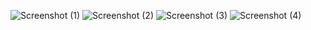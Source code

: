 ![Screenshot (1)](https://user-images.githubusercontent.com/56516343/178150337-580484dd-c2e9-4ce4-8d07-78bfa25d6b8a.png)
![Screenshot (2)](https://user-images.githubusercontent.com/56516343/178150341-fb6fb400-e59e-43c1-83bd-e3b9834b48e4.png)
![Screenshot (3)](https://user-images.githubusercontent.com/56516343/178150342-1fe76392-9dd0-439e-b57b-f350d6874a6b.png)
![Screenshot (4)](https://user-images.githubusercontent.com/56516343/178150343-e43e2786-0ce0-48c5-a170-2a5a711b7677.png)

